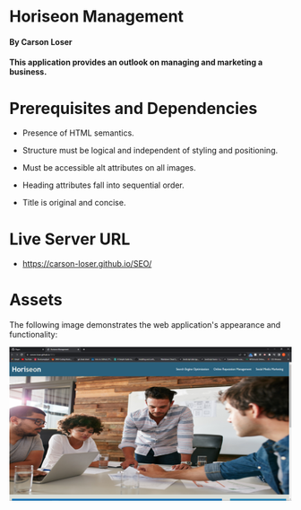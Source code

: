 # Horiseon Management

#### By Carson Loser

#### This application provides an outlook on managing and marketing a business.

# Prerequisites and Dependencies

* Presence of HTML semantics.

* Structure must be logical and independent of styling and positioning.

* Must be accessible alt attributes on all images.

* Heading attributes fall into sequential order.

* Title is original and concise. 

# Live Server URL

- https://carson-loser.github.io/SEO/

# Assets

The following image demonstrates the web application's appearance and functionality:

![Shows a heading with company name and functional nav bar. Images load clearly and correctly](./assets/Homework1.PNG)


